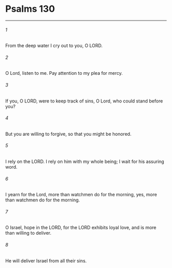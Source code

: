 # Psalms 130
***



###### 1 
From the deep water I cry out to you, O LORD. 

###### 2 
O Lord, listen to me. Pay attention to my plea for mercy. 

###### 3 
If you, O LORD, were to keep track of sins, O Lord, who could stand before you? 

###### 4 
But you are willing to forgive, so that you might be honored. 

###### 5 
I rely on the LORD. I rely on him with my whole being; I wait for his assuring word. 

###### 6 
I yearn for the Lord, more than watchmen do for the morning, yes, more than watchmen do for the morning. 

###### 7 
O Israel, hope in the LORD, for the LORD exhibits loyal love, and is more than willing to deliver. 

###### 8 
He will deliver Israel from all their sins.
